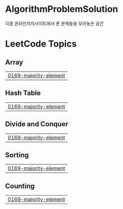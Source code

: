 # AlgorithmProblemSolution
각종 온라인저지사이트에서 푼 문제들을 모아놓은 공간
<!---LeetCode Topics Start-->
# LeetCode Topics
## Array
|  |
| ------- |
| [0169-majority-element](https://github.com/10kseok/AlgorithmProblemSolution/tree/master/0169-majority-element) |
## Hash Table
|  |
| ------- |
| [0169-majority-element](https://github.com/10kseok/AlgorithmProblemSolution/tree/master/0169-majority-element) |
## Divide and Conquer
|  |
| ------- |
| [0169-majority-element](https://github.com/10kseok/AlgorithmProblemSolution/tree/master/0169-majority-element) |
## Sorting
|  |
| ------- |
| [0169-majority-element](https://github.com/10kseok/AlgorithmProblemSolution/tree/master/0169-majority-element) |
## Counting
|  |
| ------- |
| [0169-majority-element](https://github.com/10kseok/AlgorithmProblemSolution/tree/master/0169-majority-element) |
<!---LeetCode Topics End-->